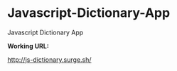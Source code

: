 # Javascript-Dictionary-App
Javascript Dictionary App

**Working URL:**

http://js-dictionary.surge.sh/
